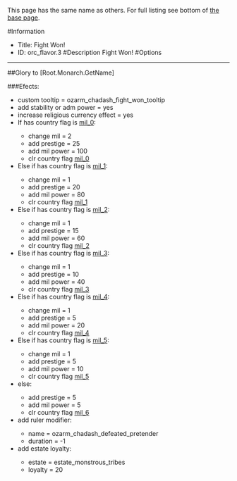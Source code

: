 This page has the same name as others. For full listing see bottom of [the base page](fight_won.md).

#Information
 - Title: Fight Won!
 - ID: orc_flavor.3
#Description
Fight Won!
#Options

___
##Glory to [Root.Monarch.GetName]

###Efects:<ul><li>custom tooltip = ozarm_chadash_fight_won_tooltip</li><li>add stability or adm power = yes</li><li>increase religious currency effect = yes</li><li>If has country flag is [mil_0](../flags/mil_0.md):</li><ul><li>change mil = 2</li><li>add prestige = 25</li><li>add mil power = 100</li><li>clr country flag [mil_0](../flags/mil_0.md)</li></ul><li>Else if has country flag is [mil_1](../flags/mil_1.md):</li><ul><li>change mil = 1</li><li>add prestige = 20</li><li>add mil power = 80</li><li>clr country flag [mil_1](../flags/mil_1.md)</li></ul><li>Else if has country flag is [mil_2](../flags/mil_2.md):</li><ul><li>change mil = 1</li><li>add prestige = 15</li><li>add mil power = 60</li><li>clr country flag [mil_2](../flags/mil_2.md)</li></ul><li>Else if has country flag is [mil_3](../flags/mil_3.md):</li><ul><li>change mil = 1</li><li>add prestige = 10</li><li>add mil power = 40</li><li>clr country flag [mil_3](../flags/mil_3.md)</li></ul><li>Else if has country flag is [mil_4](../flags/mil_4.md):</li><ul><li>change mil = 1</li><li>add prestige = 5</li><li>add mil power = 20</li><li>clr country flag [mil_4](../flags/mil_4.md)</li></ul><li>Else if has country flag is [mil_5](../flags/mil_5.md):</li><ul><li>change mil = 1</li><li>add prestige = 5</li><li>add mil power = 10</li><li>clr country flag [mil_5](../flags/mil_5.md)</li></ul><li>else:</li><ul><li>add prestige = 5</li><li>add mil power = 5</li><li>clr country flag [mil_6](../flags/mil_6.md)</li></ul><li>add ruler modifier:</li><ul><li>name = ozarm_chadash_defeated_pretender</li><li>duration = -1</li></ul><li>add estate loyalty:</li><ul><li>estate = estate_monstrous_tribes</li><li>loyalty = 20</li></ul></ul>
